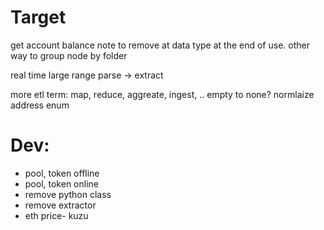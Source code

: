 # Target
get account balance
note to remove at data type at the end of use.
other way to group node by folder

real time
large range
parse -> extract

more etl term: map, reduce, aggreate, ingest, .. 
empty to none?
normlaize address
enum
# Dev:
- pool, token offline
- pool, token online
- remove python class
- remove extractor
- eth price- kuzu